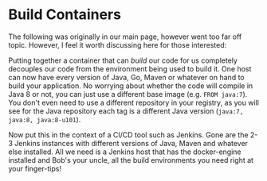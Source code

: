 # Build Containers

The following was originally in our main page, however went too far off topic.
However, I feel it worth discussing here for those interested:

Putting together a container that can _build_ our code for us completely decouples
our code from the environment being used to build it. One host can now have
every version of Java, Go, Maven or whatever on hand to build your application.
No worrying about whether the code will compile in Java 8 or not, you can just
use a different base image (e.g. `FROM java:7`). You don't even need to use
a different repository in your registry, as you will see for the Java repository
each tag is a different Java version (`java:7, java:8, java:8-u101`).

Now put this in the context of a CI/CD tool such as Jenkins. Gone are the
2-3 Jenkins instances with different versions of Java, Maven and whatever else
installed. All we need is a Jenkins host that has the docker-engine installed
and Bob's your uncle, all the build environments you need right at your finger-tips!
